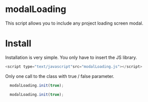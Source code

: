 modalLoading
=========

This script allows you to include any project loading screen modal.


Install
=========

Installation is very simple. You only have to insert the JS library.

```js
<script type="text/javascript"src="modalLoading.js"></script>
```

Only one call to the class with true / false parameter.

```js
  modalLoading.init(true);
```

```js
  modalLoading.init(true);
```

